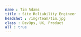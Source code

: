```yaml
---
name : Tim Adams
title : Site Reliability Engineer
headshot : /img/team/tim.jpg
class : DevOps, UX, Product
all : true
---
```

